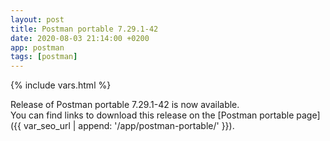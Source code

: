 ```yaml
---
layout: post
title: Postman portable 7.29.1-42
date: 2020-08-03 21:14:00 +0200
app: postman
tags: [postman]
---
```

{% include vars.html %}

Release of Postman portable 7.29.1-42 is now available.<br />
You can find links to download this release on the [Postman portable page]({{ var_seo_url | append: '/app/postman-portable/' }}).

